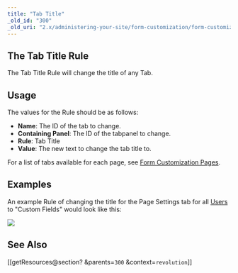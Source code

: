 ```yaml
---
title: "Tab Title"
_old_id: "300"
_old_uri: "2.x/administering-your-site/form-customization/form-customization-rules/tab-title"
---
```


<a name="TabTitle-TheTabTitleRule"></a>The Tab Title Rule
---------------------------------------------------------

The Tab Title Rule will change the title of any Tab.

<a name="TabTitle-Usage"></a>Usage
----------------------------------

The values for the Rule should be as follows:

- **Name**: The ID of the tab to change.
- **Containing Panel**: The ID of the tabpanel to change.
- **Rule**: Tab Title
- **Value**: The new text to change the tab title to.

For a list of tabs available for each page, see [Form Customization Pages](display/revolution20/Form+Customization+Pages "Form Customization Pages").

<a name="TabTitle-Examples"></a>Examples
----------------------------------------

An example Rule of changing the title for the Page Settings tab for all [Users](display/revolution20/Users "Users") to "Custom Fields" would look like this:

<span class="image-wrap" style="">![](download/attachments/18678095/fc-tabTitle.png?version=1&modificationDate=1280153333000)</span>

<a name="TabTitle-SeeAlso"></a>See Also
---------------------------------------

 \[\[getResources@section? &parents=`300` &context=`revolution`\]\]